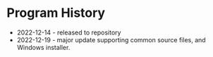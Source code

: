 # Program History
 - 2022-12-14 - released to repository
 - 2022-12-19 - major update supporting common source files, and Windows installer.
